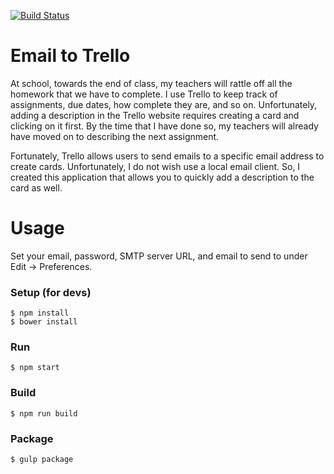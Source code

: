 
[![Build Status](https://travis-ci.org/ritikmishra/email-to-trello.svg?branch=master)](https://travis-ci.org/ritikmishra/email-to-trello)
# Email to Trello

At school, towards the end of class, my teachers will rattle off all the homework that we have to complete. I use Trello to keep track of assignments, due dates, how complete they are, and so on. Unfortunately, adding a description in the Trello website requires creating a card and clicking on it first. By the time that I have done so, my teachers will already have moved on to describing the next assignment.



Fortunately, Trello allows users to send emails to a specific email address to create cards. Unfortunately, I do not wish use a local email client. So, I created this application that allows you to quickly add a description to the card as well.

# Usage

Set your email, password, SMTP server URL, and email to send to under Edit -> Preferences.


### Setup (for devs)

```
$ npm install
$ bower install
```

### Run

```
$ npm start
```

### Build

```
$ npm run build
```

### Package

```
$ gulp package
```
